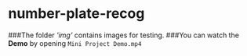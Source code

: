 # number-plate-recog

###The folder _'img'_ contains images for testing.
###You can watch the **Demo** by opening `Mini Project Demo.mp4`